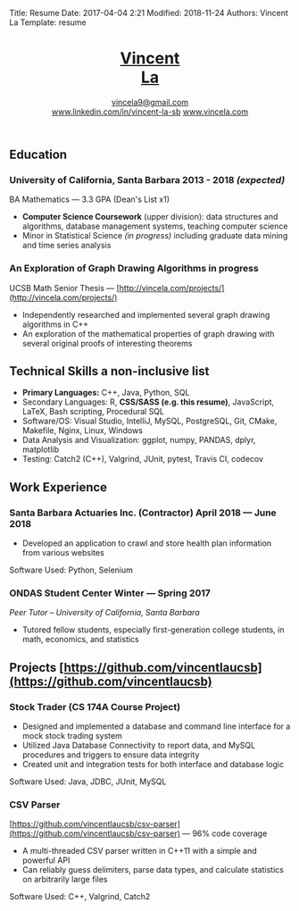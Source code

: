 Title: Resume
Date: 2017-04-04 2:21
Modified: 2018-11-24
Authors: Vincent La
Template: resume

<header>
    <div id="name">
        <h1><a href="../">Vincent <!-- Looks terrible don't do it: <span style="font-weight: normal">--><br />La<!--</span>--></a></h1>
    </div>
    <div id="contact">
        <a href="mailto:vincela9@gmail.com">vincela9@gmail.com</a></br>
        <a href="https://www.linkedin.com/in/vincent-la-sb/">www.linkedin.com/in/vincent-la-sb</a>
        <a href="http://www.vincela.com/">www.vincela.com</a>
        </br >
    </div>
</header>

## Education
### University of California, Santa Barbara <span>2013 - 2018 *(expected)*</span>
BA Mathematics &mdash; 3.3 GPA (Dean's List x1)

 * **Computer Science Coursework** (upper division): data structures and algorithms, database management systems, teaching computer science
 * Minor in Statistical Science *(in progress)* including graduate data mining and time series analysis
 
### An Exploration of Graph Drawing Algorithms <span>in progress</span>
UCSB Math Senior Thesis &mdash; [http://vincela.com/projects/](http://vincela.com/projects/)

 * Independently researched and implemented several graph drawing algorithms in C++
 * An exploration of the mathematical properties of graph drawing with several original proofs of interesting theorems
 
## Technical Skills <span>a non-inclusive list</span>

 * **Primary Languages:** C++, Java, Python, SQL
 * Secondary Languages: R, **CSS/SASS (e.g. this resume)**, JavaScript, LaTeX, Bash scripting, Procedural SQL
 * Software/OS: Visual Studio, IntelliJ, MySQL, PostgreSQL, Git, CMake, Makefile, Nginx, Linux, Windows
 * Data Analysis and Visualization: ggplot, numpy, PANDAS, dplyr, matplotlib
 * Testing: Catch2 (C++), Valgrind, JUnit, pytest, Travis CI, codecov
 </ul>
 
## Work Experience
### Santa Barbara Actuaries Inc. (Contractor) <span>April 2018 &mdash; June 2018</span>

 * Developed an application to crawl and store health plan information from various websites
 
Software Used: Python, Selenium

### ONDAS Student Center <span>Winter &mdash; Spring 2017</span>
*Peer Tutor &ndash; University of California, Santa Barbara*

 * Tutored fellow students, especially first-generation college students, in math, economics, and statistics
 
## Projects <span>[https://github.com/vincentlaucsb](https://github.com/vincentlaucsb)</span>

### Stock Trader (CS 174A Course Project)

 * Designed and implemented a database and command line interface for a mock stock trading system
 * Utilized Java Database Connectivity to report data, and MySQL procedures and triggers to ensure data integrity
 * Created unit and integration tests for both interface and database logic
 
Software Used: Java, JDBC, JUnit, MySQL


### CSV Parser
[https://github.com/vincentlaucsb/csv-parser](https://github.com/vincentlaucsb/csv-parser) &mdash; 96% code coverage

 * A multi-threaded CSV parser written in C++11 with a simple and powerful API
 * Can reliably guess delimiters, parse data types, and calculate statistics on arbitrarily large files
 
Software Used: C++, Valgrind, Catch2